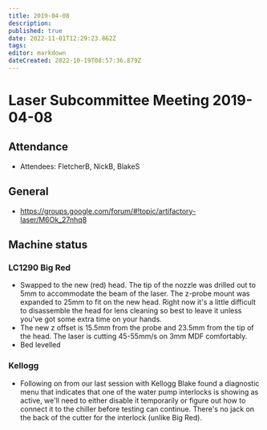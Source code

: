 ```yaml
---
title: 2019-04-08
description: 
published: true
date: 2022-11-01T12:29:23.862Z
tags: 
editor: markdown
dateCreated: 2022-10-19T08:57:36.879Z
---
```


# Laser Subcommittee Meeting 2019-04-08

## Attendance

* Attendees: FletcherB, NickB, BlakeS

## General

* <https://groups.google.com/forum/#!topic/artifactory-laser/M6Ok_27nhq8>

## Machine status

### LC1290 Big Red

* Swapped to the new (red) head. The tip of the nozzle was drilled out to 5mm to accommodate the beam of the laser. The z-probe mount was expanded to 25mm to fit on the new head. Right now it's a little difficult to disassemble the head for lens cleaning so best to leave it unless you've got some extra time on your hands.
* The new z offset is 15.5mm from the probe and 23.5mm from the tip of the head. The laser is cutting 45-55mm/s on 3mm MDF comfortably.
* Bed levelled

### Kellogg

* Following on from our last session with Kellogg Blake found a diagnostic menu that indicates that one of the water pump interlocks is showing as active, we'll need to either disable it temporarily or figure out how to connect it to the chiller before testing can continue. There's no jack on the back of the cutter for the interlock (unlike Big Red).

